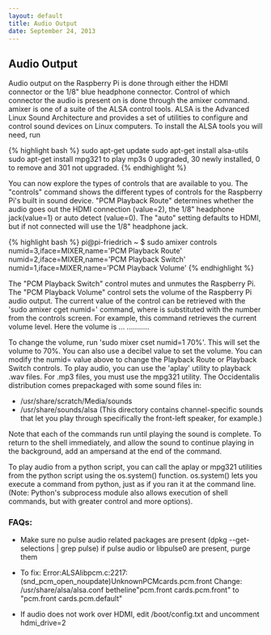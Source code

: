 ```yaml
---
layout: default
title: Audio Output
date: September 24, 2013
---
```


## Audio Output

Audio output on the Raspberry Pi is done through either the HDMI connector or the 1/8" blue headphone connector. Control of which connector the audio is present on is done through the amixer command. amixer is one of a suite of the ALSA control tools. ALSA is the Advanced Linux Sound Architecture and provides a set of utilities to configure and control sound devices on Linux computers. 
To install the ALSA tools you will need, run

{% highlight bash %}
sudo apt-get update
sudo apt-get install alsa-utils
sudo apt-get install mpg321 to play mp3s
     0 upgraded, 30 newly installed, 0 to remove and 301 not upgraded.
{% endhighlight %}

You can now explore the types of controls that are available to you. The "controls" command shows the different types of controls for the Raspberry Pi's built in sound device. "PCM Playback Route" determines whether the audio goes out the HDMI connection (value=2), the 1/8" headphone jack(value=1) or auto detect (value=0). The "auto" setting defaults to HDMI, but if not connected will use the 1/8" headphone jack.

{% highlight bash %}
pi@pi-friedrich ~ $ sudo amixer controls
  numid=3,iface=MIXER,name='PCM Playback Route'
  numid=2,iface=MIXER,name='PCM Playback Switch'
  numid=1,iface=MIXER,name='PCM Playback Volume'
{% endhighlight %}

The "PCM Playback Switch" control mutes and unmutes the Raspberry Pi. The "PCM Playback Volume" control sets the volume of the Raspberry Pi audio output. The current value of the control can be retrieved with the 'sudo amixer cget numid=<numid>' command, where <numid> is substituted with the number from the controls screen. For example, this command retrieves the current volume level. Here the volume is ... ...........


To change the volume, run 'sudo mixer cset numid=1 70%'. This will set the volume to 70%. You can also use a decibel value to set the volume. You can modify the numid= value above to change the Playback Route or Playback Switch controls. To play audio, you can use the 'aplay' utility to playback .wav files. For .mp3 files, you must use the mpg321 utility. The Occidentalis distribution comes prepackaged with some sound files in:

* /usr/share/scratch/Media/sounds
* /usr/share/sounds/alsa (This directory contains channel-specific sounds that let you play through specifically the front-left speaker, for example.)

Note that each of the commands run until playing the sound is complete. To return to the shell immediately, and allow the sound to continue playing in the background, add an ampersand at the end of the command.

To play audio from a python script, you can call the aplay or mpg321 utilities from the python script using the os.system() function. os.system() lets you execute a command from python, just as if you ran it at the command line. (Note: Python's subprocess module also allows execution of shell commands, but with greater control and more options).

### FAQs:

* Make sure no pulse audio related packages are present (dpkg --get-selections | grep pulse) if pulse audio or libpulse0 are present, purge them

* To fix: Error:ALSAlibpcm.c:2217:(snd_pcm_open_noupdate)UnknownPCMcards.pcm.front Change: /usr/share/alsa/alsa.conf betheline"pcm.front cards.pcm.front" to "pcm.front cards.pcm.default"

* If audio does not work over HDMI, edit /boot/config.txt and uncomment hdmi_drive=2